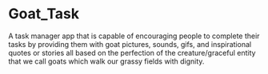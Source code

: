 Goat_Task
=========

A task manager app that is capable of encouraging people to complete their tasks by providing them with goat pictures, sounds, gifs, and inspirational quotes or stories all based on the perfection of the creature/graceful entity that we call goats which walk our grassy fields with dignity.
